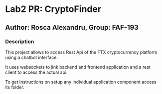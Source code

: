 # Lab2 PR: CryptoFinder

## Author: Rosca Alexandru, Group: FAF-193

### Description
This project allows to access Rest Api of the FTX cryptocurrency platform using a chatbot interface.

It uses websockets to link backend and frontend application and a rest client to access the actual api.

To get instructions on setup any individual application component access its folder. 
